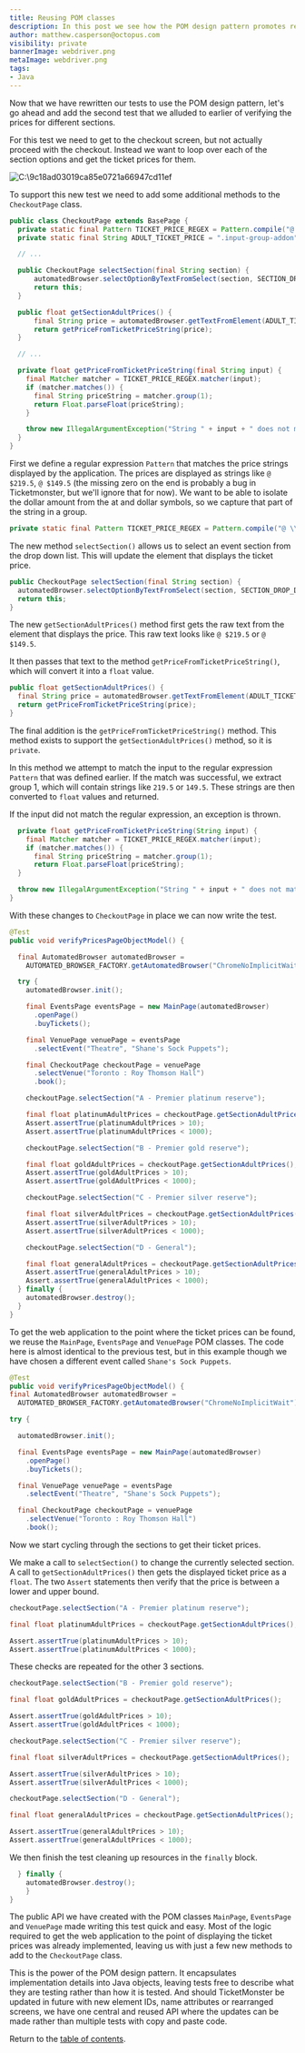 ```yaml
---
title: Reusing POM classes
description: In this post we see how the POM design pattern promotes reusability.
author: matthew.casperson@octopus.com
visibility: private
bannerImage: webdriver.png
metaImage: webdriver.png
tags:
- Java
---
```


Now that we have rewritten our tests to use the POM design pattern, let's go ahead and add the second test that we alluded to earlier of verifying the prices for different sections.

For this test we need to get to the checkout screen, but not actually
proceed with the checkout. Instead we want to loop over each of the
section options and get the ticket prices for them.

![C:\9c18ad03019ca85e0721a66947cd11ef](image1.png "width=500")

To support this new test we need to add some additional methods to the `CheckoutPage` class.

```java
public class CheckoutPage extends BasePage {
  private static final Pattern TICKET_PRICE_REGEX = Pattern.compile("@ \\$(\\d+\\.\\d+)");
  private static final String ADULT_TICKET_PRICE = ".input-group-addon";

  // ...

  public CheckoutPage selectSection(final String section) {
      automatedBrowser.selectOptionByTextFromSelect(section, SECTION_DROP_DOWN_LIST, WAIT_TIME);
      return this;
  }

  public float getSectionAdultPrices() {
      final String price = automatedBrowser.getTextFromElement(ADULT_TICKET_PRICE);
      return getPriceFromTicketPriceString(price);
  }

  // ...

  private float getPriceFromTicketPriceString(final String input) {
    final Matcher matcher = TICKET_PRICE_REGEX.matcher(input);
    if (matcher.matches()) {
      final String priceString = matcher.group(1);
      return Float.parseFloat(priceString);
    }

    throw new IllegalArgumentException("String " + input + " does not match the regex");
  }
}
```

First we define a regular expression `Pattern` that matches the price strings displayed by the application. The prices are displayed as strings like `@ $219.5`, `@ $149.5` (the missing zero on the end is probably a bug in Ticketmonster, but we'll ignore that for now). We want to be able to isolate the dollar amount from the at and dollar symbols, so we capture that part of the string in a group.

```java
private static final Pattern TICKET_PRICE_REGEX = Pattern.compile("@ \\$(\\d+\\.\\d+)");
```

The new method `selectSection()` allows us to select an event section from the drop down list. This will update the element that displays the ticket price.

```java
public CheckoutPage selectSection(final String section) {
  automatedBrowser.selectOptionByTextFromSelect(section, SECTION_DROP_DOWN_LIST, WAIT_TIME);
  return this;
}
```

The new `getSectionAdultPrices()` method first gets the raw text from the element that displays the price. This raw text looks like `@ $219.5` or `@ $149.5`.

It then passes that text to the method `getPriceFromTicketPriceString()`, which will convert it into a `float` value.

```java
public float getSectionAdultPrices() {
  final String price = automatedBrowser.getTextFromElement(ADULT_TICKET_PRICE);
  return getPriceFromTicketPriceString(price);
}
```

The final addition is the `getPriceFromTicketPriceString()` method. This method exists to support the `getSectionAdultPrices()` method, so it is `private`.

In this method we attempt to match the input to the regular expression `Pattern` that was defined earlier. If the match was successful, we extract group 1, which will contain strings like `219.5` or `149.5`. These strings are then converted to `float` values and returned.

If the input did not match the regular expression, an exception is thrown.

```java
  private float getPriceFromTicketPriceString(String input) {
    final Matcher matcher = TICKET_PRICE_REGEX.matcher(input);
    if (matcher.matches()) {
      final String priceString = matcher.group(1);
      return Float.parseFloat(priceString);
  }

  throw new IllegalArgumentException("String " + input + " does not match the regex");
}
```

With these changes to `CheckoutPage` in place we can now write the test.

```java
@Test
public void verifyPricesPageObjectModel() {

  final AutomatedBrowser automatedBrowser =
    AUTOMATED_BROWSER_FACTORY.getAutomatedBrowser("ChromeNoImplicitWait");

  try {
    automatedBrowser.init();

    final EventsPage eventsPage = new MainPage(automatedBrowser)
      .openPage()
      .buyTickets();

    final VenuePage venuePage = eventsPage
      .selectEvent("Theatre", "Shane's Sock Puppets");

    final CheckoutPage checkoutPage = venuePage
      .selectVenue("Toronto : Roy Thomson Hall")
      .book();

    checkoutPage.selectSection("A - Premier platinum reserve");

    final float platinumAdultPrices = checkoutPage.getSectionAdultPrices();
    Assert.assertTrue(platinumAdultPrices > 10);
    Assert.assertTrue(platinumAdultPrices < 1000);

    checkoutPage.selectSection("B - Premier gold reserve");

    final float goldAdultPrices = checkoutPage.getSectionAdultPrices();
    Assert.assertTrue(goldAdultPrices > 10);
    Assert.assertTrue(goldAdultPrices < 1000);

    checkoutPage.selectSection("C - Premier silver reserve");

    final float silverAdultPrices = checkoutPage.getSectionAdultPrices();
    Assert.assertTrue(silverAdultPrices > 10);
    Assert.assertTrue(silverAdultPrices < 1000);

    checkoutPage.selectSection("D - General");

    final float generalAdultPrices = checkoutPage.getSectionAdultPrices();
    Assert.assertTrue(generalAdultPrices > 10);
    Assert.assertTrue(generalAdultPrices < 1000);
  } finally {
    automatedBrowser.destroy();
  }
}
```

To get the web application to the point where the ticket prices can be found, we reuse the `MainPage`, `EventsPage` and `VenuePage` POM classes. The code here is almost identical to the previous test, but in this example though we have chosen a different event called `Shane's Sock Puppets`.

```java
@Test
public void verifyPricesPageObjectModel() {
final AutomatedBrowser automatedBrowser =
  AUTOMATED_BROWSER_FACTORY.getAutomatedBrowser("ChromeNoImplicitWait");

try {

  automatedBrowser.init();

  final EventsPage eventsPage = new MainPage(automatedBrowser)
    .openPage()
    .buyTickets();

  final VenuePage venuePage = eventsPage
    .selectEvent("Theatre", "Shane's Sock Puppets");

  final CheckoutPage checkoutPage = venuePage
    .selectVenue("Toronto : Roy Thomson Hall")
    .book();
```

Now we start cycling through the sections to get their ticket prices.

We make a call to `selectSection()` to change the currently selected section. A call to `getSectionAdultPrices()` then gets the displayed ticket price as a `float`. The two `Assert` statements then verify that the price is between a lower and upper bound.

```java
checkoutPage.selectSection("A - Premier platinum reserve");

final float platinumAdultPrices = checkoutPage.getSectionAdultPrices();

Assert.assertTrue(platinumAdultPrices > 10);
Assert.assertTrue(platinumAdultPrices < 1000);
```

These checks are repeated for the other 3 sections.

```java
checkoutPage.selectSection("B - Premier gold reserve");

final float goldAdultPrices = checkoutPage.getSectionAdultPrices();

Assert.assertTrue(goldAdultPrices > 10);
Assert.assertTrue(goldAdultPrices < 1000);

checkoutPage.selectSection("C - Premier silver reserve");

final float silverAdultPrices = checkoutPage.getSectionAdultPrices();

Assert.assertTrue(silverAdultPrices > 10);
Assert.assertTrue(silverAdultPrices < 1000);

checkoutPage.selectSection("D - General");

final float generalAdultPrices = checkoutPage.getSectionAdultPrices();

Assert.assertTrue(generalAdultPrices > 10);
Assert.assertTrue(generalAdultPrices < 1000);
```

We then finish the test cleaning up resources in the `finally` block.

```java
  } finally {
    automatedBrowser.destroy();
    }
}
```

The public API we have created with the POM classes `MainPage`, `EventsPage` and `VenuePage` made writing this test quick and easy. Most of the logic required to get the web application to the point of displaying the ticket prices was already implemented, leaving us with just a few new methods to add to the `CheckoutPage` class.

This is the power of the POM design pattern. It encapsulates implementation details into Java objects, leaving tests free to describe what they are testing rather than how it is tested. And should TicketMonster be updated in future with new element IDs, name attributes or rearranged screens, we have one central and reused API where the updates can be made rather than multiple tests with copy and paste code.

Return to the [table of contents](../0-toc/webdriver-toc.md).
